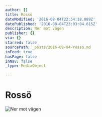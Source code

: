 ```yaml
---
author: []
title: Rossö
dateModified: '2016-08-04T22:54:18.089Z'
datePublished: '2016-08-04T23:03:04.615Z'
description: Ner mot vägen
publisher: {}
via: {}
starred: false
sourcePath: _posts/2016-08-04-rosso.md
inFeed: true
hasPage: false
inNav: false
_type: MediaObject

---
```

# Rossö
![Ner mot vägen](https://the-grid-user-content.s3-us-west-2.amazonaws.com/c4c42dd1-7615-441e-9b5f-5e2e94d396d9.jpg)
